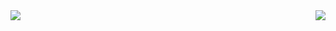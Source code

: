 <a href="https://github.com/Koukyosyumei/github-readme-stats">
  <img align="left" src="https://github-readme-stats.vercel.app/api?username=Koukyosyumei&count_private=true&show_icons=true&theme=tokyonight"/>
</a>
<a href="https://github.com/Koukyosyumei/github-readme-stats">
  <img align="right" src="https://github-readme-stats.vercel.app/api/top-langs/?username=Koukyosyumei&count_private=true&show_icons=true&theme=tokyonight"/>
</a>

